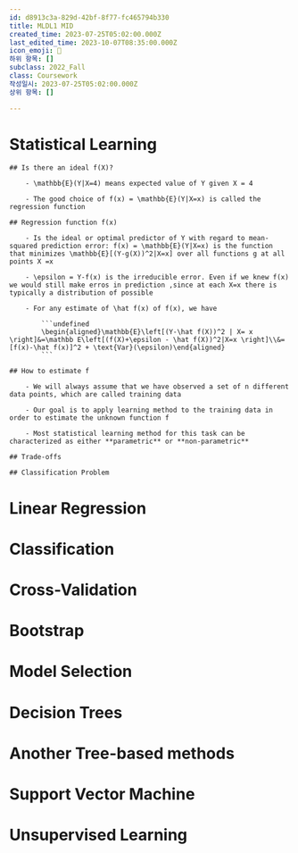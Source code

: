 ```yaml
---
id: d8913c3a-829d-42bf-8f77-fc465794b330
title: MLDL1 MID
created_time: 2023-07-25T05:02:00.000Z
last_edited_time: 2023-10-07T08:35:00.000Z
icon_emoji: 💨
하위 항목: []
subclass: 2022_Fall
class: Coursework
작성일시: 2023-07-25T05:02:00.000Z
상위 항목: []

---
```


# Statistical Learning

    ## Is there an ideal f(X)?

    	- \mathbb{E}(Y|X=4) means expected value of Y given X = 4

    	- The good choice of f(x) = \mathbb{E}(Y|X=x) is called the regression function

    ## Regression function f(x)

    	- Is the ideal or optimal predictor of Y with regard to mean-squared prediction error: f(x) = \mathbb{E}(Y|X=x) is the function that minimizes \mathbb{E}[(Y-g(X))^2|X=x] over all functions g at all points X =x

    	- \epsilon = Y-f(x) is the irreducible error. Even if we knew f(x) we would still make erros in prediction ,since at each X=x there is typically a distribution of possible 

    	- For any estimate of \hat f(x) of f(x), we have

    		```undefined
    		\begin{aligned}\mathbb{E}\left[(Y-\hat f(X))^2 | X= x \right]&=\mathbb E\left[(f(X)+\epsilon - \hat f(X))^2|X=x \right]\\&=[f(x)-\hat f(x)]^2 + \text{Var}(\epsilon)\end{aligned}
    		```

    ## How to estimate f

    	- We will always assume that we have observed a set of n different data points, which are called training data

    	- Our goal is to apply learning method to the training data in order to estimate the unknown function f

    	- Most statistical learning method for this task can be characterized as either **parametric** or **non-parametric**

    ## Trade-offs

    ## Classification Problem

# Linear Regression

# Classification

# Cross-Validation

# Bootstrap

# Model Selection

# Decision Trees

# Another Tree-based methods

# Support Vector Machine

# Unsupervised Learning
